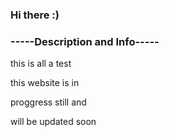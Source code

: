 ### Hi there :)
### -----Description and Info----- ###
<p> this is all a test </p>
<p> this website is in</p>
<p> proggress still and </p>
<p> will be updated soon </p>
